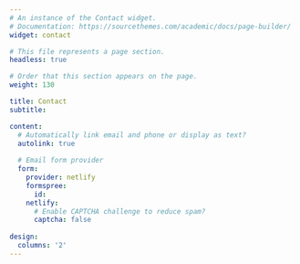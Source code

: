 ```yaml
---
# An instance of the Contact widget.
# Documentation: https://sourcethemes.com/academic/docs/page-builder/
widget: contact

# This file represents a page section.
headless: true

# Order that this section appears on the page.
weight: 130

title: Contact
subtitle:

content:
  # Automatically link email and phone or display as text?
  autolink: true
  
  # Email form provider
  form:
    provider: netlify
    formspree:
      id:
    netlify:
      # Enable CAPTCHA challenge to reduce spam?
      captcha: false
  
design:
  columns: '2'
---
```



<script type="text/javascript" id="clustrmaps" src="//clustrmaps.com/map_v2.js?d=I-tFRGSJktUGpI-aXzkrwqGWA58duuHbfpT9k6CYonY&cl=ffffff&w=a"></script>


